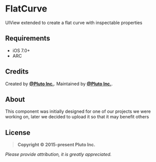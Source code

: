 # FlatCurve
UIView extended to create a flat curve with inspectable properties 


## Requirements

* iOS 7.0+
* ARC

## Credits

Created by [**@Pluto Inc.**](https://www.facebook.com/plutoinc4).
Maintained by [**@Pluto Inc.**](https://www.facebook.com/plutoinc4).



## About

This component was initially designed for one of our projects we were working on, later we decided to upload it so that it may benefit others


## License


>**Copyright &copy; 2015-present Pluto Inc.**

*Please provide attribution, it is greatly appreciated.*


